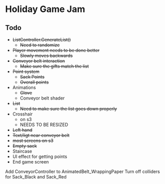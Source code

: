 # Holiday Game Jam

## Todo
- ~~ListController.GenerateList()~~
    - ~~Need to randomize~~
- ~~Player movement needs to be done better~~
    - ~~Slowly moves backwards~~
- ~~Conveyor belt interaction~~
    - ~~Make sure the gifts match the list~~
- ~~Point system~~
    - ~~Sack Points~~
    - ~~Overall points~~
- Animations
    - ~~Glove~~
    - Conveyor belt shader
- ~~List~~
    - ~~Need to make sure the list goes down properly~~
- Crosshair
    - on s3
    - NEEDS TO BE RESIZED
- ~~Left hand~~
- ~~Text/ligt near conveyor belt~~
- ~~most screens on s3~~
- ~~Empty sack~~
- Staircase
- UI effect for getting points
- End game screen

Add ConveyorController to AnimatedBelt_WrappingPaper
Turn off colliders for Sack_Black and Sack_Red